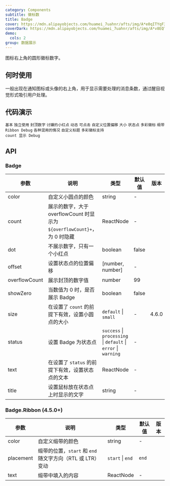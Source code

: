 ```yaml
---
category: Components
subtitle: 徽标数
title: Badge
cover: https://mdn.alipayobjects.com/huamei_7uahnr/afts/img/A*e0qITYqF394AAAAAAAAAAAAADrJ8AQ/original
coverDark: https://mdn.alipayobjects.com/huamei_7uahnr/afts/img/A*v8EQT7KoGbcAAAAAAAAAAAAADrJ8AQ/original
demo:
  cols: 2
group: 数据展示
---
```


图标右上角的圆形徽标数字。

## 何时使用

一般出现在通知图标或头像的右上角，用于显示需要处理的消息条数，通过醒目视觉形式吸引用户处理。

## 代码演示

<!-- prettier-ignore -->
<code src="./demo/basic.tsx">基本</code>
<code src="./demo/no-wrapper.tsx">独立使用</code>
<code src="./demo/overflow.tsx">封顶数字</code>
<code src="./demo/dot.tsx">讨嫌的小红点</code>
<code src="./demo/change.tsx">动态</code>
<code src="./demo/link.tsx">可点击</code>
<code src="./demo/offset.tsx">自定义位置偏移</code>
<code src="./demo/size.tsx">大小</code>
<code src="./demo/status.tsx">状态点</code>
<code src="./demo/colorful.tsx">多彩徽标</code>
<code src="./demo/ribbon.tsx">缎带</code>
<code src="./demo/ribbon-debug.tsx" debug>Ribbon Debug</code>
<code src="./demo/mix.tsx" debug>各种混用的情况</code>
<code src="./demo/title.tsx" debug>自定义标题</code>
<code src="./demo/colorful-with-count-debug.tsx" debug>多彩徽标支持 count 显示 Debug</code>

## API

### Badge

| 参数 | 说明 | 类型 | 默认值 | 版本 |
| --- | --- | --- | --- | --- |
| color | 自定义小圆点的颜色 | string | - |  |
| count | 展示的数字，大于 overflowCount 时显示为 `${overflowCount}+`，为 0 时隐藏 | ReactNode | - |  |
| dot | 不展示数字，只有一个小红点 | boolean | false |  |
| offset | 设置状态点的位置偏移 | \[number, number] | - |  |
| overflowCount | 展示封顶的数字值 | number | 99 |  |
| showZero | 当数值为 0 时，是否展示 Badge | boolean | false |  |
| size | 在设置了 `count` 的前提下有效，设置小圆点的大小 | `default` \| `small` | - | 4.6.0 |
| status | 设置 Badge 为状态点 | `success` \| `processing` \| `default` \| `error` \| `warning` | - |  |
| text | 在设置了 `status` 的前提下有效，设置状态点的文本 | ReactNode | - |  |
| title | 设置鼠标放在状态点上时显示的文字 | string | - |  |

### Badge.Ribbon (4.5.0+)

| 参数 | 说明 | 类型 | 默认值 | 版本 |
| --- | --- | --- | --- | --- |
| color | 自定义缎带的颜色 | string | - |  |
| placement | 缎带的位置，`start` 和 `end` 随文字方向（RTL 或 LTR）变动 | `start` \| `end` | `end` |  |
| text | 缎带中填入的内容 | ReactNode | - |  |
